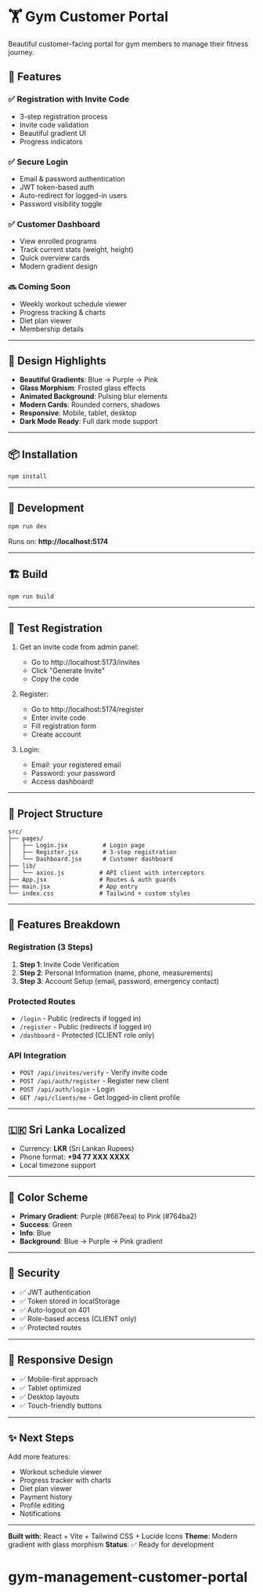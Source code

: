 # 🏋️ Gym Customer Portal

Beautiful customer-facing portal for gym members to manage their fitness journey.

## 🚀 Features

### ✅ **Registration with Invite Code**

- 3-step registration process
- Invite code validation
- Beautiful gradient UI
- Progress indicators

### ✅ **Secure Login**

- Email & password authentication
- JWT token-based auth
- Auto-redirect for logged-in users
- Password visibility toggle

### ✅ **Customer Dashboard**

- View enrolled programs
- Track current stats (weight, height)
- Quick overview cards
- Modern gradient design

### 🔜 **Coming Soon**

- Weekly workout schedule viewer
- Progress tracking & charts
- Diet plan viewer
- Membership details

---

## 🎨 **Design Highlights**

- **Beautiful Gradients**: Blue → Purple → Pink
- **Glass Morphism**: Frosted glass effects
- **Animated Background**: Pulsing blur elements
- **Modern Cards**: Rounded corners, shadows
- **Responsive**: Mobile, tablet, desktop
- **Dark Mode Ready**: Full dark mode support

---

## 📦 **Installation**

```bash
npm install
```

---

## 🏃 **Development**

```bash
npm run dev
```

Runs on: **http://localhost:5174**

---

## 🏗️ **Build**

```bash
npm run build
```

---

## 🔑 **Test Registration**

1. Get an invite code from admin panel:

   - Go to http://localhost:5173/invites
   - Click "Generate Invite"
   - Copy the code

2. Register:

   - Go to http://localhost:5174/register
   - Enter invite code
   - Fill registration form
   - Create account

3. Login:
   - Email: your registered email
   - Password: your password
   - Access dashboard!

---

## 📁 **Project Structure**

```
src/
├── pages/
│   ├── Login.jsx          # Login page
│   ├── Register.jsx       # 3-step registration
│   └── Dashboard.jsx      # Customer dashboard
├── lib/
│   └── axios.js          # API client with interceptors
├── App.jsx               # Routes & auth guards
├── main.jsx              # App entry
└── index.css             # Tailwind + custom styles
```

---

## 🎯 **Features Breakdown**

### **Registration (3 Steps)**

1. **Step 1**: Invite Code Verification
2. **Step 2**: Personal Information (name, phone, measurements)
3. **Step 3**: Account Setup (email, password, emergency contact)

### **Protected Routes**

- `/login` - Public (redirects if logged in)
- `/register` - Public (redirects if logged in)
- `/dashboard` - Protected (CLIENT role only)

### **API Integration**

- `POST /api/invites/verify` - Verify invite code
- `POST /api/auth/register` - Register new client
- `POST /api/auth/login` - Login
- `GET /api/clients/me` - Get logged-in client profile

---

## 🇱🇰 **Sri Lanka Localized**

- Currency: **LKR** (Sri Lankan Rupees)
- Phone format: **+94 77 XXX XXXX**
- Local timezone support

---

## 🎨 **Color Scheme**

- **Primary Gradient**: Purple (#667eea) to Pink (#764ba2)
- **Success**: Green
- **Info**: Blue
- **Background**: Blue → Purple → Pink gradient

---

## 🔐 **Security**

- ✅ JWT authentication
- ✅ Token stored in localStorage
- ✅ Auto-logout on 401
- ✅ Role-based access (CLIENT only)
- ✅ Protected routes

---

## 📱 **Responsive Design**

- ✅ Mobile-first approach
- ✅ Tablet optimized
- ✅ Desktop layouts
- ✅ Touch-friendly buttons

---

## ✨ **Next Steps**

Add more features:

- Workout schedule viewer
- Progress tracker with charts
- Diet plan viewer
- Payment history
- Profile editing
- Notifications

---

**Built with**: React + Vite + Tailwind CSS + Lucide Icons
**Theme**: Modern gradient with glass morphism
**Status**: ✅ Ready for development
# gym-management-customer-portal
